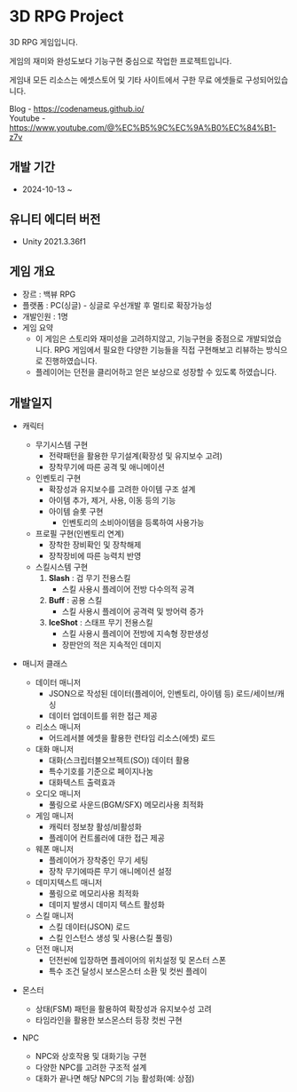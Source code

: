 # 3D RPG Project
3D RPG 게임입니다.

게임의 재미와 완성도보다 기능구현 중심으로 작업한 프로젝트입니다.

게임내 모든 리소스는 에셋스토어 및 기타 사이트에서 구한 무료 에셋들로 구성되어있습니다.

Blog - https://codenameus.github.io/
<br>
Youtube - https://www.youtube.com/@%EC%B5%9C%EC%9A%B0%EC%84%B1-z7v

## 개발 기간
- 2024-10-13 ~

## 유니티 에디터 버전
- Unity 2021.3.36f1

## 게임 개요
- 장르 : 백뷰 RPG
- 플랫폼 : PC(싱글) - 싱글로 우선개발 후 멀티로 확장가능성
- 개발인원 : 1명
- 게임 요약
  - 이 게임은 스토리와 재미성을 고려하지않고, 기능구현을 중점으로 개발되었습니다. RPG 게임에서 필요한 다양한 기능들을 직접 구현해보고 리뷰하는 방식으로 진행하였습니다.
  - 플레이어는 던전을 클리어하고 얻은 보상으로 성장할 수 있도록 하였습니다.
    
## 개발일지
* 캐릭터
  - 무기시스템 구현
    - 전략패턴을 활용한 무기설계(확장성 및 유지보수 고려)
    - 장착무기에 따른 공격 및 애니메이션
  - 인벤토리 구현
    - 확장성과 유지보수를 고려한 아이템 구조 설계
    - 아이템 추가, 제거, 사용, 이동 등의 기능
    - 아이템 슬롯 구현
      - 인벤토리의 소비아이템을 등록하여 사용가능
  - 프로필 구현(인벤토리 연계)
    - 장착한 장비확인 및 장착해제
    - 장착장비에 따른 능력치 반영
  - 스킬시스템 구현
    1. **Slash** : 검 무기 전용스킬
        - 스킬 사용시 플레이어 전방 다수의적 공격
    2. **Buff** : 공용 스킬
        - 스킬 사용시 플레이어 공격력 및 방어력 증가
    3. **IceShot** : 스태프 무기 전용스킬
        - 스킬 사용시 플레이어 전방에 지속형 장판생성
        - 장판안의 적은 지속적인 데미지
          
* 매니저 클래스
  * 데이터 매니저
    - JSON으로 작성된 데이터(플레이어, 인벤토리, 아이템 등) 로드/세이브/캐싱
    - 데이터 업데이트를 위한 접근 제공
   * 리소스 매니저
     - 어드레서블 에셋을 활용한 런타임 리소스(에셋) 로드
   * 대화 매니저
     - 대화(스크립터블오브젝트(SO)) 데이터 활용
     - 특수기호를 기준으로 페이지나눔
     - 대화텍스트 출력효과
   * 오디오 매니저
     - 풀링으로 사운드(BGM/SFX) 메모리사용 최적화
   * 게임 매니저
     - 캐릭터 정보창 활성/비활성화
     - 플레이어 컨트롤러에 대한 접근 제공
   * 웨폰 매니저
     - 플레이어가 장착중인 무기 세팅
     - 장착 무기에따른 무기 애니메이션 설정
   * 데미지텍스트 매니저
     - 풀링으로 메모리사용 최적화
     - 데미지 발생시 데미지 텍스트 활성화 
   * 스킬 매니저
     - 스킬 데이터(JSON) 로드
     - 스킬 인스턴스 생성 및 사용(스킬 풀링)
   * 던전 매니저
     - 던전씬에 입장하면 플레이어의 위치설정 및 몬스터 스폰
     - 특수 조건 달성시 보스몬스터 소환 및 컷씬 플레이
  
* 몬스터 
  - 상태(FSM) 패턴을 활용하여 확장성과 유지보수성 고려
  - 타임라인을 활용한 보스몬스터 등장 컷씬 구현
    
* NPC
  - NPC와 상호작용 및 대화기능 구현
  - 다양한 NPC를 고려한 구조적 설계
  - 대화가 끝나면 해당 NPC의 기능 활성화(예: 상점)
    
